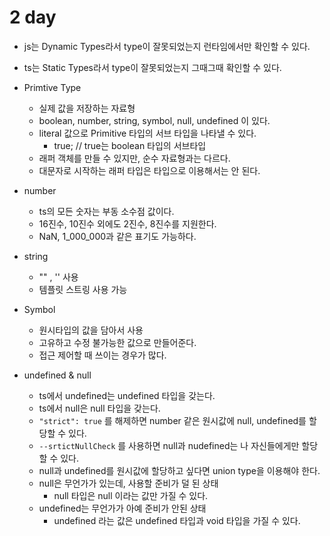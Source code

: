 # 2 day

- js는 Dynamic Types라서 type이 잘못되었는지 런타임에서만 확인할 수 있다.
- ts는 Static Types라서 type이 잘못되었는지 그때그때 확인할 수 있다.

- Primtive Type
    - 실제 값을 저장하는 자료형
    - boolean, number, string, symbol, null, undefined 이 있다.
    - literal 값으로 Primitive 타입의 서브 타입을 나타낼 수 있다.
        - true; // true는 boolean 타입의 서브타입
    - 래퍼 객체를 만들 수 있지만, 순수 자료형과는 다르다.
    - 대문자로 시작하는 래퍼 타입은 타입으로 이용해서는 안 된다.

- number
    - ts의 모든 숫자는 부동 소수점 값이다.
    - 16진수, 10진수 외에도 2진수, 8진수를 지원한다. 
    - NaN, 1_000_000과 같은 표기도 가능하다.

- string
    - "" , '' 사용
    - 템플릿 스트링 사용 가능

- Symbol
    - 원시타입의 값을 담아서 사용
    - 고유하고 수정 불가능한 값으로 만들어준다.
    - 접근 제어할 때 쓰이는 경우가 많다.

- undefined & null
    - ts에서 undefined는 undefined 타입을 갖는다.
    - ts에서 null은 null 타입을 갖는다.
    - `"strict": true` 를 해제하면 number 같은 원시값에 null, undefined를 할당할 수 있다.
    - `--srtictNullCheck` 를 사용하면 null과 nudefined는 나 자신들에게만 할당할 수 있다.
    - null과 undefined를 원시값에 할당하고 싶다면 union type을 이용해야 한다.
    - null은 무언가가 있는데, 사용할 준비가 덜 된 상태
        - null 타입은 null 이라는 값만 가질 수 있다.
    - undefined는 무언가가 아예 준비가 안된 상태
        - undefined 라는 값은 undefined 타입과 void 타입을 가질 수 있다.
